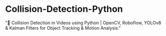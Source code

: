 # Collision-Detection-Python
"🚀 Collision Detection in Videos using Python | OpenCV, Roboflow, YOLOv8 &amp; Kalman Filters for Object Tracking &amp; Motion Analysis."
